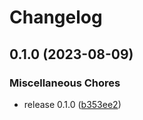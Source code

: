 # Changelog

## 0.1.0 (2023-08-09)


### Miscellaneous Chores

* release 0.1.0 ([b353ee2](https://github.com/kazukazu123123/waveform-display/commit/b353ee2e7fa121acfc4ce2b3f0bc9d0d67236109))
